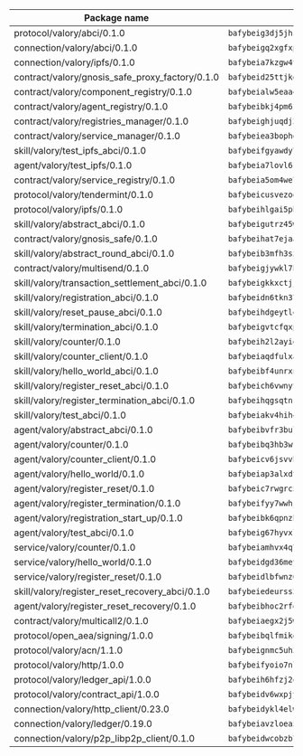 | Package name                                                  | Package hash                                                  |
| ------------------------------------------------------------- | ------------------------------------------------------------- |
| protocol/valory/abci/0.1.0                                    | `bafybeig3dj5jhsowlvg3t73kgobf6xn4nka7rkttakdb2gwsg5bp7rt7q4` |
| connection/valory/abci/0.1.0                                  | `bafybeigq2xgfxp4ugwmw4oegtluxrduccu4c7br5zhwlpvjkzidxxs6nzm` |
| connection/valory/ipfs/0.1.0                                  | `bafybeia7kzgw4tmkl6k2vjbnss4egvhcf4fmt7cnmpjjjbjogz2bu2j3fu` |
| contract/valory/gnosis_safe_proxy_factory/0.1.0               | `bafybeid25ttjkg2syejwrwsb4f23ltpfvliizqjfnymjv25ian7wbqnvla` |
| contract/valory/component_registry/0.1.0                      | `bafybeialw5eaa4v54s7i3sjsuy6d5k624quhxhziqntwq5hnz4g646sb7m` |
| contract/valory/agent_registry/0.1.0                          | `bafybeibkj4pm6ziqh2fl3xfsjiou4ibnxlipmvmqhgvc7xwpnaddbtxzli` |
| contract/valory/registries_manager/0.1.0                      | `bafybeighjuqdj2oq6tqckf7j3mqtighe7lpaahh7qt3sqxtbtjlur4tmj4` |
| contract/valory/service_manager/0.1.0                         | `bafybeiea3bophgb6ikqvpd7lzyluthlhoazbbrknvfncu4j7wbubfsrjeu` |
| skill/valory/test_ipfs_abci/0.1.0                             | `bafybeifgyawdy7ut4qzunnjtlkr3du5pkyh4nebh7rcveju4aztwpmuxpm` |
| agent/valory/test_ipfs/0.1.0                                  | `bafybeia7lovl6ccyqjmrxq3zbmwiag4zs5jy42ieisfooczy3ywd25s5de` |
| contract/valory/service_registry/0.1.0                        | `bafybeia5om4we7rsl7fm6z6s6yp37gkwvzbhjc325rdv3h2ryn3bp5t3ka` |
| protocol/valory/tendermint/0.1.0                              | `bafybeicusvezoqlmyt6iqomcbwaz3xkhk2qf3d56q5zprmj3xdxfy64k54` |
| protocol/valory/ipfs/0.1.0                                    | `bafybeihlgai5pbmkb6mjhvgy4gkql5uvpwvxbpdowczgz4ovxat6vajrq4` |
| skill/valory/abstract_abci/0.1.0                              | `bafybeigutrz45w3mlyf7vpappygf4ri3oxkevcw7v2aex3afsrincirtjm` |
| contract/valory/gnosis_safe/0.1.0                             | `bafybeihat7ejaat5xbvmrw32vnosgbm4qdfieczr366ilo6344io6ugali` |
| skill/valory/abstract_round_abci/0.1.0                        | `bafybeib3mfh3sx6aobbqfakknghjuwh2dstwrqumz4hx66jf5gwsk7cpay` |
| contract/valory/multisend/0.1.0                               | `bafybeigjywkl7hydjsrkogob3xebj2ifhqwmfhhxoeyrndzhhxi5u6amey` |
| skill/valory/transaction_settlement_abci/0.1.0                | `bafybeigkkxctjj75eja6gqf62xsfroxmtc2cnrcdzqxqfe3bhoaq3quvdq` |
| skill/valory/registration_abci/0.1.0                          | `bafybeidn6tkn37uch5exavw6yofo4ypzjbbojggdc2eulaaqxxvxaq5iwa` |
| skill/valory/reset_pause_abci/0.1.0                           | `bafybeihdgeytle6xdh6oxckooqweak6bgpfiq5tm6tlpbzue5xgldht3pq` |
| skill/valory/termination_abci/0.1.0                           | `bafybeigvtcfqxpkclrx35e5lmv7di6juvuxjwqkvzesc2ygjc6htsaysqq` |
| skill/valory/counter/0.1.0                                    | `bafybeih2l2ayidvy7yl7ixbtznvgxvlsmxjfvf6skzpr7dhnhknj5utn74` |
| skill/valory/counter_client/0.1.0                             | `bafybeiaqdfulxamdshw7fykfkqvkpvjb5bnmhv7ffrjiwdi4ktiulklx6q` |
| skill/valory/hello_world_abci/0.1.0                           | `bafybeibf4unrxnuumbowq4jxpke34v7zc3f34szo2emlebgmraoaoprm2q` |
| skill/valory/register_reset_abci/0.1.0                        | `bafybeich6vwnytqev6xkjyaa7urppcbjszsq2fschrfy7rbca6boymiwle` |
| skill/valory/register_termination_abci/0.1.0                  | `bafybeihqgsqtnrt67xobfwijpw4yw3jjx2bt2acwbfozv3w7v4th2lj4dq` |
| skill/valory/test_abci/0.1.0                                  | `bafybeiakv4hih4cimp2pctdehfszp6okh2pkyxtm7edd3a5fjko3f6nnf4` |
| agent/valory/abstract_abci/0.1.0                              | `bafybeibvfr3bulbmtbpqnsz36js46q42gpb5ca7h4plmbfxavhw7e3r3ma` |
| agent/valory/counter/0.1.0                                    | `bafybeibq3hb3wfpd24qdtt3lhhj5qckrix27fr252fkeczj4xoj2lqpj2u` |
| agent/valory/counter_client/0.1.0                             | `bafybeicv6jsvvhvtzizko7eewukcfkg3is5dzn47l5ylgvdo4dzjof5inu` |
| agent/valory/hello_world/0.1.0                                | `bafybeiap3alxdtfta7izuaxuxiqrxghhxvrcm5oo4z2yihntlba3mhxwa4` |
| agent/valory/register_reset/0.1.0                             | `bafybeic7rwgrc5lvjio2n6uht2u7jzxrhcuajem6eccjsjx6kopqar227y` |
| agent/valory/register_termination/0.1.0                       | `bafybeifyy7wwhjjq56wb4rynlfty34zslydgpt4nxt33barhdrpeycm2zu` |
| agent/valory/registration_start_up/0.1.0                      | `bafybeibk6qpnzb3h5d6amzx6lzu3zcnceovbenkodt6jow4me7wckaqska` |
| agent/valory/test_abci/0.1.0                                  | `bafybeig67hyvxljpdpsup7ga4sgur2xzmvsqpo7c6bwfsca4r44nyff7by` |
| service/valory/counter/0.1.0                                  | `bafybeiamhvx4q72rfkppyxny6umspor3hf6fltikeotx2him6s2reyzo5m` |
| service/valory/hello_world/0.1.0                              | `bafybeidgd36meymqvyl3rqoipbs6m43bskkb3lkxceyp4g2pxzd64bmeai` |
| service/valory/register_reset/0.1.0                           | `bafybeidlbfwnz6z36byyrtirlmz3z7yfddgmbnss6b3uvt3uth7xsezehq` |
| skill/valory/register_reset_recovery_abci/0.1.0               | `bafybeiedeurss3cxdsualvelozzmiiqx55j52nzte3rltzzaidy4pdxz5a` |
| agent/valory/register_reset_recovery/0.1.0                    | `bafybeibhoc2rfdep3pnn2woqqxe3m3y54bq3yxbzoadvm7i6pcco56kj5y` |
| contract/valory/multicall2/0.1.0                              | `bafybeiaegx2j5w6le2fhvzmx7stzujuezqfvicvnyqebtipivkek2cgh7m` |
| protocol/open_aea/signing/1.0.0                               | `bafybeibqlfmikg5hk4phzak6gqzhpkt6akckx7xppbp53mvwt6r73h7tk4` |
| protocol/valory/acn/1.1.0                                     | `bafybeignmc5uh3vgpuckljcj2tgg7hdqyytkm6m5b6v6mxtazdcvubibva` |
| protocol/valory/http/1.0.0                                    | `bafybeifyoio7nlh5zzyn5yz7krkou56l22to3cwg7gw5v5o3vxwklibhty` |
| protocol/valory/ledger_api/1.0.0                              | `bafybeih6hfzj2obw5oajnt6ng6355edgvi5ngoaub44vpuszqoplfvyaom` |
| protocol/valory/contract_api/1.0.0                            | `bafybeidv6wxpjyb2sdyibnmmum45et4zcla6tl63bnol6ztyoqvpl4spmy` |
| connection/valory/http_client/0.23.0                          | `bafybeidykl4elwbcjkqn32wt5h4h7tlpeqovrcq3c5bcplt6nhpznhgczi` |
| connection/valory/ledger/0.19.0                               | `bafybeiavzloea5rtoxfdqjuexkqzpgbq73n4sl6af2vwa4bv2wd22qigyi` |
| connection/valory/p2p_libp2p_client/0.1.0                     | `bafybeidwcobzb7ut3efegoedad7jfckvt2n6prcmd4g7xnkm6hp6aafrva` |
